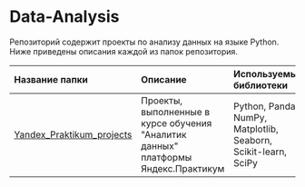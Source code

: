 # Data-Analysis
Репозиторий содержит проекты по анализу данных на языке Python. Ниже приведены описания каждой из папок репозитория.


| **Название папки** | **Описание** | **Используемые библиотеки** |
|:--------------|:--------|:---------------------|
| [Yandex_Praktikum_projects](https://github.com/TatyanaObryvalina/Data-Analysis/tree/main/Yandex_Praktikum_projects) | Проекты, выполненные в курсе обучения "Аналитик данных" платформы Яндекс.Практикум | Python, Pandas, NumPy,  Matplotlib, Seaborn, Scikit-learn, SciPy |
